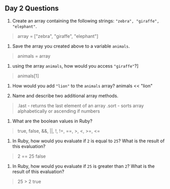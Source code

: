 ## Day 2 Questions

1. Create an array containing the following strings: `"zebra", "giraffe", "elephant"`.
> array = ["zebra", "giraffe", "elephant"]

1. Save the array you created above to a variable `animals`.
> animals = array

1. using the array `animals`, how would you access `"giraffe"`?]
> animals[1]

1. How would you add `"lion"` to the `animals` array?
animals << "lion"

1. Name and describe two additional array methods.
>.last - returns the last element of an array
>.sort - sorts array alphabetically or ascending if numbers

1. What are the boolean values in Ruby?
> true, false, &&, ||, !, !=, ==, >, <, >=, <=

1. In Ruby, how would you evaluate if `2` is equal to `25`? What is the result of this evaluation?
> 2 == 25
> false

1. In Ruby, how would you evaluate if `25` is greater than `2`? What is the result of this evaluation?
> 25 > 2
> true
